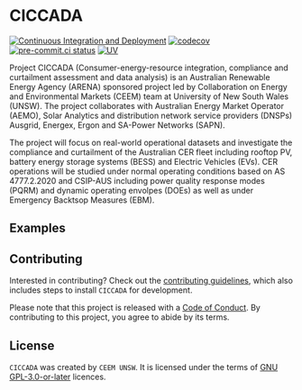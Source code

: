 # CICCADA

[![Continuous Integration and Deployment](https://github.com/UNSW-CEEM//CICCADA/actions/workflows/cicd.yml/badge.svg)](https://github.com/UNSW-CEEM/CICCADA/actions/workflows/cicd.yml)
[![codecov](https://codecov.io/gh/UNSW-CEEM/CICCADA/graph/badge.svg?token=IA3VNI23IT)](https://codecov.io/gh/UNSW-CEEM/CICCADA)
[![pre-commit.ci status](https://results.pre-commit.ci/badge/github/UNSW-CEEM/CICCADA/main.svg)](https://results.pre-commit.ci/latest/github/UNSW-CEEM/CICCADA/main)
[![UV](https://camo.githubusercontent.com/4ab8b0cb96c66d58f1763826bbaa0002c7e4aea0c91721bdda3395b986fe30f2/68747470733a2f2f696d672e736869656c64732e696f2f656e64706f696e743f75726c3d68747470733a2f2f7261772e67697468756275736572636f6e74656e742e636f6d2f61737472616c2d73682f75762f6d61696e2f6173736574732f62616467652f76302e6a736f6e)](https://github.com/astral-sh/uv)


Project CICCADA (Consumer-energy-resource integration, compliance and curtailment assessment and data analysis) is an Australian Renewable Energy Agency (ARENA) sponsored project led by Collaboration on Energy and Environmental Markets (CEEM) team at University of New South Wales (UNSW). The project collaborates with Australian Energy Market Operator (AEMO), Solar Analytics and distribution network service providers (DNSPs) Ausgrid, Energex, Ergon and SA-Power Networks (SAPN).

The project will focus on real-world operational datasets and investigate the compliance and curtailment of the Australian CER fleet including rooftop PV, battery energy storage systems (BESS) and Electric Vehicles (EVs). CER operations will be studied under normal operating conditions based on AS 4777.2.2020 and CSIP-AUS including power quality response modes (PQRM) and dynamic operating envolpes (DOEs) as well as under Emergency Backtsop Measures (EBM).

## Examples

## Contributing

Interested in contributing? Check out the [contributing guidelines](CONTRIBUTING.md), which also includes steps to install `CICCADA` for development.

Please note that this project is released with a [Code of Conduct](CONDUCT.md). By contributing to this project, you agree to abide by its terms.

## License

`CICCADA` was created by `CEEM UNSW`. It is licensed under the terms of [GNU GPL-3.0-or-later](LICENSE) licences.
